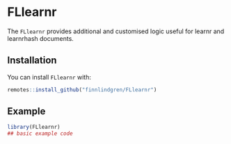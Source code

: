 
<!-- README.md is generated from README.Rmd. Please edit that file -->

# FLlearnr

<!-- badges: start -->
<!-- badges: end -->

The `FLlearnr` provides additional and customised logic useful for
learnr and learnrhash documents.

## Installation

You can install `FLlearnr` with:

``` r
remotes::install_github("finnlindgren/FLlearnr")
```

## Example

``` r
library(FLlearnr)
## basic example code
```
